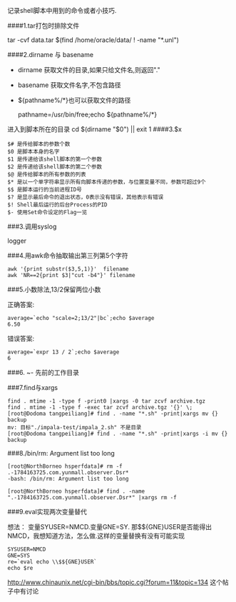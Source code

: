 记录shell脚本中用到的命令或者小技巧.

####1.tar打包时排除文件

tar -cvf data.tar $(find /home/oracle/data/ ! -name "*.unl")

####2.dirname 与 basename

* dirname 获取文件的目录,如果只给文件名,则返回"."
* basename 获取文件名字,不包含路径

* ${pathname%/*}也可以获取文件的路径
 
    pathname=/usr/bin/free;echo ${pathname%/*}

进入到脚本所在的目录
cd $(dirname "$0") || exit 1
####3.$x

    $# 是传给脚本的参数个数
    $0 是脚本本身的名字
    $1 是传递给该shell脚本的第一个参数
    $2 是传递给该shell脚本的第二个参数
    $@ 是传给脚本的所有参数的列表
    $* 是以一个单字符串显示所有向脚本传递的参数，与位置变量不同，参数可超过9个
    $$ 是脚本运行的当前进程ID号
    $? 是显示最后命令的退出状态，0表示没有错误，其他表示有错误
    $! Shell最后运行的后台Process的PID
    $- 使用Set命令设定的Flag一览





###3.调用syslog

logger 

###4.用awk命令抽取输出第三列第5个字符

    awk '{print substr($3,5,1)}'  filename
    awk 'NR==2{print $3|"cut -b4"}' filename

###5.小数除法,13/2保留两位小数

正确答案:

    average=`echo "scale=2;13/2"|bc`;echo $average
    6.50

错误答案:

    average=`expr 13 / 2`;echo $average
    6

###6.
    ~- 先前的工作目录

###7.find与xargs

    find . mtime -1 -type f -print0 |xargs -0 tar zcvf archive.tgz
    find . mtime -1 -type f -exec tar zcvf archive.tgz '{}' \;
    [root@Dodoma tangpeiliang]# find . -name "*.sh" -print|xargs mv {} backup
    mv: 目标"./impala-test/impala_2.sh" 不是目录
    [root@Dodoma tangpeiliang]# find . -name "*.sh" -print|xargs -i mv {} backup

###8./bin/rm: Argument list too long

    [root@NorthBorneo hsperfdata]# rm -f .-1784163725.com.yunmall.observer.Dsr*
    -bash: /bin/rm: Argument list too long

    [root@NorthBorneo hsperfdata]# find . -name ".-1784163725.com.yunmall.observer.Dsr*" |xargs rm -f

###9.eval实现两次变量替代

想法： 变量SYUSER=NMCD.变量GNE=SY. 那$${GNE}USER是否能得出NMCD，我想知道方法，怎么做.这样的变量替换有没有可能实现

    SYSUSER=NMCD
    GNE=SYS
    re=`eval echo \\$${GNE}USER`
    echo $re

http://www.chinaunix.net/cgi-bin/bbs/topic.cgi?forum=11&topic=134 这个帖子中有讨论
